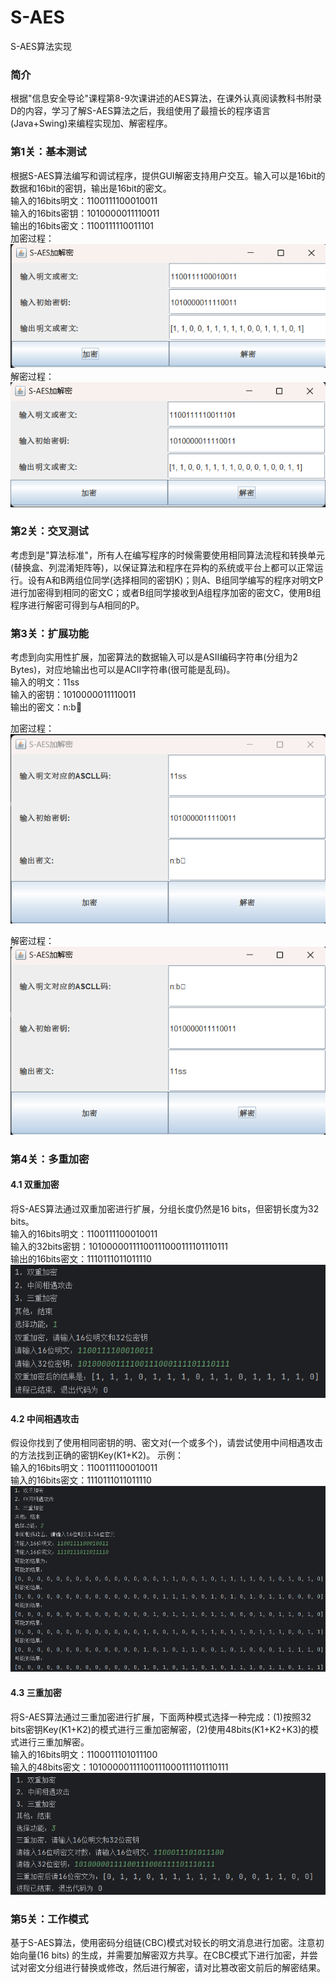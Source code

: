 # S-AES
S-AES算法实现  

### 简介    
根据"信息安全导论"课程第8-9次课讲述的AES算法，在课外认真阅读教科书附录D的内容，学习了解S-AES算法之后，我组使用了最擅长的程序语言(Java+Swing)来编程实现加、解密程序。  

### 第1关：基本测试  
根据S-AES算法编写和调试程序，提供GUI解密支持用户交互。输入可以是16bit的数据和16bit的密钥，输出是16bit的密文。  
输入的16bits明文：1100111100010011  
输入的16bits密钥：1010000011110011  
输出的16bits密文：1100111110011101  
加密过程：  
![image](https://github.com/letMoonRunMyMood/S-AES/blob/main/images/Test1_Encryption.png)  
解密过程：  
![image](https://github.com/letMoonRunMyMood/S-AES/blob/main/images/Test1_Decrpytion.png)

### 第2关：交叉测试  
考虑到是"算法标准"，所有人在编写程序的时候需要使用相同算法流程和转换单元(替换盒、列混淆矩阵等)，以保证算法和程序在异构的系统或平台上都可以正常运行。设有A和B两组位同学(选择相同的密钥K)；则A、B组同学编写的程序对明文P进行加密得到相同的密文C；或者B组同学接收到A组程序加密的密文C，使用B组程序进行解密可得到与A相同的P。

### 第3关：扩展功能  
考虑到向实用性扩展，加密算法的数据输入可以是ASII编码字符串(分组为2 Bytes)，对应地输出也可以是ACII字符串(很可能是乱码)。  
输入的明文：11ss  
输入的密钥：1010000011110011  
输出的密文：n:b   

加密过程：  
![image](https://github.com/letMoonRunMyMood/S-AES/blob/main/images/Test3_Encyption.png)  

解密过程：  
![image](https://github.com/letMoonRunMyMood/S-AES/blob/main/images/Test3_Decyption.png)

### 第4关：多重加密  
#### 4.1 双重加密  
将S-AES算法通过双重加密进行扩展，分组长度仍然是16 bits，但密钥长度为32 bits。  
输入的16bits明文：1100111100010011  
输入的32bits密钥：10100000111100111000111101110111  
输出的16bits密文：1110111011011110  
![image](https://github.com/letMoonRunMyMood/S-AES/blob/main/images/Test4.1.png)

#### 4.2 中间相遇攻击  
假设你找到了使用相同密钥的明、密文对(一个或多个)，请尝试使用中间相遇攻击的方法找到正确的密钥Key(K1+K2)。
示例：  
输入的16bits明文：1100111100010011  
输入的16bits密文：1110111011011110  
![image](https://github.com/letMoonRunMyMood/S-AES/blob/main/images/Test4.2.png)

#### 4.3 三重加密  
将S-AES算法通过三重加密进行扩展，下面两种模式选择一种完成：(1)按照32 bits密钥Key(K1+K2)的模式进行三重加密解密，(2)使用48bits(K1+K2+K3)的模式进行三重加解密。  
输入的16bits明文：1100011101011100   
输入的48bits密文：10100000111100111000111101110111    
![image](https://github.com/letMoonRunMyMood/S-AES/blob/main/images/Test4.3.png)

### 第5关：工作模式  
基于S-AES算法，使用密码分组链(CBC)模式对较长的明文消息进行加密。注意初始向量(16 bits) 的生成，并需要加解密双方共享。在CBC模式下进行加密，并尝试对密文分组进行替换或修改，然后进行解密，请对比篡改密文前后的解密结果。

